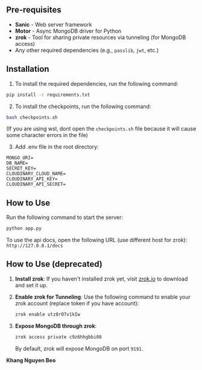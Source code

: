 
## Pre-requisites

- **Sanic** - Web server framework
- **Motor** - Async MongoDB driver for Python
- **zrok** - Tool for sharing private resources via tunneling (for MongoDB access)
- Any other required dependencies (e.g., `passlib`, `jwt`, etc.)

## Installation

1. To install the required dependencies, run the following command:

```bash
pip install -r requirements.txt
```

2. To install the checkpoints, run the following command:
```bash
bash checkpoints.sh
```
(If you are using wsl, dont open the `checkpoints.sh` file because it will cause some character errors in the file)

3. Add .env file in the root directory:
```env
MONGO_URI= 
DB_NAME=
SECRET_KEY=
CLOUDINARY_CLOUD_NAME=
CLOUDINARY_API_KEY=
CLOUDINARY_API_SECRET=

```

## How to Use

Run the following command to start the server:
```bash
python app.py
```
To use the api docs, open the following URL (use different host for zrok):
`http://127.0.0.1/docs`

## How to Use (deprecated)

1. **Install zrok**: If you haven't installed zrok yet, visit [zrok.io](https://zrok.io) to download and set it up.

2. **Enable zrok for Tunneling**: Use the following command to enable your zrok account (replace token if you have account):

    ```bash
    zrok enable utz8rO7v1kIw
    ```

3. **Expose MongoDB through zrok**:

    ```bash
    zrok access private c9z6hhgbbi08
    ```

    By default, zrok will expose MongoDB on port `9191`.

**Khang Nguyen Beo**
